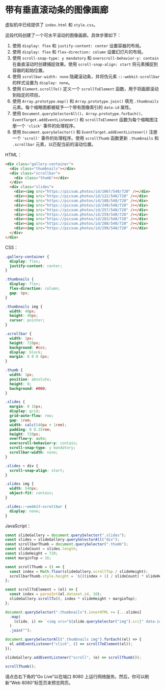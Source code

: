 # 带有垂直滚动条的图像画廊

虚拟机中已经提供了 `index.html` 和 `style.css`。

这段代码创建了一个可水平滚动的图像画廊。具体步骤如下：

1. 使用 `display: flex` 和 `justify-content: center` 设置容器的布局。
2. 使用 `display: flex` 和 `flex-direction: column` 设置幻灯片的布局。
3. 使用 `scroll-snap-type: y mandatory` 和 `overscroll-behavior-y: contain` 在垂直滚动时创建捕捉效果。使用 `scroll-snap-align: start` 将元素捕捉到容器的起始位置。
4. 使用 `scrollbar-width: none` 隐藏滚动条，并将伪元素 `::-webkit-scrollbar` 的样式设置为 `display: none`。
5. 使用 `Element.scrollTo()` 定义一个 `scrollToElement` 函数，用于将画廊滚动到指定的项目。
6. 使用 `Array.prototype.map()` 和 `Array.prototype.join()` 填充 `.thumbnails` 元素。每个缩略图都被赋予一个带有图像索引的 `data-id` 属性。
7. 使用 `Document.querySelectorAll()`、`Array.prototype.forEach()`、`EventTarget.addEventListener()` 和 `scrollToElement` 函数为每个缩略图注册一个 `'click'` 事件的处理程序。
8. 使用 `Document.querySelector()` 和 `EventTarget.addEventListener()` 注册一个 `'scroll'` 事件的处理程序。使用 `scrollThumb` 函数更新 `.thumbnails` 和 `.scrollbar` 元素，以匹配当前的滚动位置。

HTML：

```html
<div class="gallery-container">
  <div class="thumbnails"></div>
  <div class="scrollbar">
    <div class="thumb"></div>
  </div>
  <div class="slides">
    <div><img src="https://picsum.photos/id/1067/540/720" /></div>
    <div><img src="https://picsum.photos/id/122/540/720" /></div>
    <div><img src="https://picsum.photos/id/188/540/720" /></div>
    <div><img src="https://picsum.photos/id/249/540/720" /></div>
    <div><img src="https://picsum.photos/id/257/540/720" /></div>
    <div><img src="https://picsum.photos/id/259/540/720" /></div>
    <div><img src="https://picsum.photos/id/283/540/720" /></div>
    <div><img src="https://picsum.photos/id/288/540/720" /></div>
    <div><img src="https://picsum.photos/id/299/540/720" /></div>
  </div>
</div>
```

CSS：

```css
.gallery-container {
  display: flex;
  justify-content: center;
}

.thumbnails {
  display: flex;
  flex-direction: column;
  gap: 8px;
}

.thumbnails img {
  width: 40px;
  height: 40px;
  cursor: pointer;
}

.scrollbar {
  width: 1px;
  height: 720px;
  background: #ccc;
  display: block;
  margin: 0 0 0 8px;
}

.thumb {
  width: 1px;
  position: absolute;
  height: 0;
  background: #000;
}

.slides {
  margin: 0 16px;
  display: grid;
  grid-auto-flow: row;
  gap: 1rem;
  width: calc(540px + 1rem);
  padding: 0 0.25rem;
  height: 720px;
  overflow-y: auto;
  overscroll-behavior-y: contain;
  scroll-snap-type: y mandatory;
  scrollbar-width: none;
}

.slides > div {
  scroll-snap-align: start;
}

.slides img {
  width: 540px;
  object-fit: contain;
}

.slides::-webkit-scrollbar {
  display: none;
}
```

JavaScript：

```js
const slideGallery = document.querySelector(".slides");
const slides = slideGallery.querySelectorAll("div");
const scrollbarThumb = document.querySelector(".thumb");
const slideCount = slides.length;
const slideHeight = 720;
const marginTop = 16;

const scrollThumb = () => {
  const index = Math.floor(slideGallery.scrollTop / slideHeight);
  scrollbarThumb.style.height = `${((index + 1) / slideCount) * slideHeight}px`;
};

const scrollToElement = (el) => {
  const index = parseInt(el.dataset.id, 10);
  slideGallery.scrollTo(0, index * slideHeight + marginTop);
};

document.querySelector(".thumbnails").innerHTML += [...slides]
  .map(
    (slide, i) => `<img src="${slide.querySelector("img").src}" data-id="${i}">`
  )
  .join("");

document.querySelectorAll(".thumbnails img").forEach((el) => {
  el.addEventListener("click", () => scrollToElement(el));
});

slideGallery.addEventListener("scroll", (e) => scrollThumb());

scrollThumb();
```

请点击右下角的“Go Live”以在端口 8080 上运行网络服务。然后，你可以刷新“Web 8080”标签页来预览网页。
